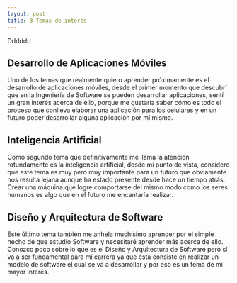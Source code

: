 ```yaml
---
layout: post
title: 3 Temas de interés 
---
```


Dddddd


## Desarrollo de Aplicaciones Móviles 


Uno de los temas que realmente quiero aprender próximamente es el desarrollo de aplicaciones móviles, desde el primer momento que descubrí que en la Ingeniería de Software se pueden desarrollar aplicaciones, sentí un gran interés acerca de ello, porque me gustaría saber cómo es todo el proceso que conlleva elaborar una aplicación para los celulares y en un futuro poder desarrollar alguna aplicación por mí mismo.



Inteligencia Artificial
--

Como segundo tema que definitivamente me llama la atención rotundamente es la inteligencia artificial, desde mi punto de vista, considero que este tema es muy pero muy importante para un futuro que obviamente nos resulta lejana aunque ha estado presente desde hace un tiempo atrás. Crear una máquina que logre comportarse del mismo modo como los seres humanos es algo que en el futuro me encantaría realizar.



Diseño y Arquitectura de Software
--

Este último tema también me anhela muchísimo aprender por el simple hecho de que estudio Software y necesitaré aprender más acerca de ello. Conozco poco sobre lo que es el Diseño y Arquitectura de Software pero sí va a ser fundamental para mí carrera ya que ésta consiste en realizar un modelo de software el cual se va a desarrollar y por eso es un tema de mi mayor interés.


